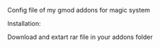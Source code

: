Config file of my gmod addons for magic system

Installation:

Download and extart rar file in your addons folder

